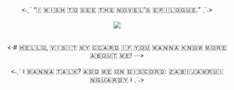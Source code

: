 <div align="center">
<˗ˏˋ “🇮‌ 🇼‌🇮‌🇸‌🇭‌ 🇹‌🇴‌ 🇸‌🇪‌🇪‌ 🇹‌🇭‌🇪‌ 🇳‌🇴‌🇻‌🇪‌🇱‌’🇸‌ 🇪‌🇵‌🇮‌🇱‌🇴‌🇬‌🇺‌🇪‌.” ˎˊ˗>
  <br />
<div align="center">
<br /><img src="https://media.discordapp.net/attachments/561969577957916673/1381372693303001249/1749415300128.png?ex=68474712&is=6845f592&hm=76f63fbb3353a2cf91c41ea54ea86de6a0fb42bb89252eb6ef6a32b75bdaf6e8&=&format=webp&quality=lossless&width=1609&height=777">
<div align="center">
<br /><br /> <·# 🇭‌🇪‌🇱‌🇱‌🇴‌, 🇻‌🇮‌🇸‌🇮‌🇹‌ 🇲‌🇾‌ 🇨‌🇨‌🇦‌🇷‌🇩‌ 🇮‌🇫‌ 🇾‌🇴‌🇺‌ 🇼‌🇦‌🇳‌🇳‌🇦‌ 🇰‌🇳‌🇴‌🇼‌ 🇲‌🇴‌🇷‌🇪‌ 🇦‌🇧‌🇴‌🇺‌🇹‌ 🇲‌🇪‌! ⋯>
 <br /> 
<div align="center">
<br /><˗ˏˋ ꒰ 🇼‌🇦‌🇳‌🇳‌🇦‌ 🇹‌🇦‌🇱‌🇰‌? 🇦‌🇩‌🇩‌ 🇲‌🇪‌ 🇴‌🇳‌ 🇩‌🇮‌🇸‌🇨‌🇴‌🇷‌🇩‌: 🇿‌🇦‌🇧‌🇮‌🇯‌🇦‌🇲‌🇷‌🇺‌🇮‌🇳‌🇬‌🇺‌🇦‌🇷‌🇩‌🇾‌ ꒱ ˎˊ˗>
<div align="center">

